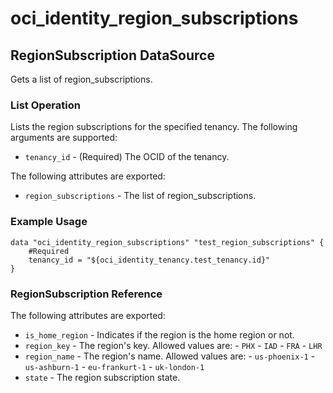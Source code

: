 
# oci_identity_region_subscriptions

## RegionSubscription DataSource

Gets a list of region_subscriptions.

### List Operation
Lists the region subscriptions for the specified tenancy.
The following arguments are supported:

* `tenancy_id` - (Required) The OCID of the tenancy.


The following attributes are exported:

* `region_subscriptions` - The list of region_subscriptions.

### Example Usage

```
data "oci_identity_region_subscriptions" "test_region_subscriptions" {
	#Required
	tenancy_id = "${oci_identity_tenancy.test_tenancy.id}"
}
```
### RegionSubscription Reference

The following attributes are exported:

* `is_home_region` - Indicates if the region is the home region or not.
* `region_key` - The region's key.  Allowed values are: - `PHX` - `IAD` - `FRA` - `LHR` 
* `region_name` - The region's name.  Allowed values are: - `us-phoenix-1` - `us-ashburn-1` - `eu-frankurt-1` - `uk-london-1` 
* `state` - The region subscription state.
